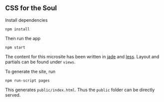 CSS for the Soul
----------------

Install dependencies 
```
npm install
```

Then run the app
```
npm start
```

The content for this microsite has been written in [jade](http://jade-lang.com) and [less](http://lesscss.org). Layout and partials can be found under `views`. 

To generate the site, run 
```
npm run-script pages
```

This generates `public/index.html`. Thus the `public` folder can be directly served.  